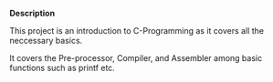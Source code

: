 <h><strong>Description</strong></h>
<p>This project is an introduction to C-Programming as it covers all the neccessary basics.</p>
<p>It covers the Pre-processor, Compiler, and  Assembler among basic functions such as printf etc.</p>

